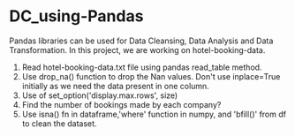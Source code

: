 # DC_using-Pandas

Pandas libraries can be used for Data Cleansing, Data Analysis and Data Transformation.
In this project, we are working on hotel-booking-data.
1) Read hotel-booking-data.txt file using pandas read_table method.
2) Use drop_na() function to drop the Nan values. Don't use inplace=True initially as we need the data present in one column.
3) Use of set_option('display.max.rows', size)
4) Find the number of bookings made by each company?
5) Use isna() fn in dataframe,'where' function in numpy, and 'bfill()' from df to clean the dataset.
